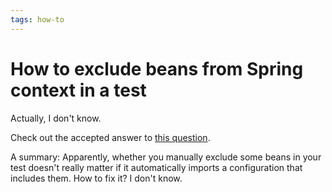 ```yaml
---
tags: how-to
---
```


# How to exclude beans from Spring context in a test
Actually, I don't know. 

Check out the accepted answer to [this question](https://stackoverflow.com/questions/48102883/spring-boot-componentscan-excludefilters-not-excluding/48134123).

A summary: Apparently, whether you manually exclude some beans in your test doesn't really matter if it automatically imports a configuration that includes them. How to fix it? I don't know.
